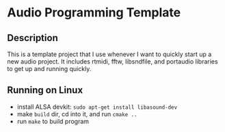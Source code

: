 # Audio Programming Template
## Description
This is a template project that I use whenever I want to quickly start up a new audio project. It includes rtmidi, fftw, libsndfile, and portaudio libraries to get up and running quickly.

## Running on Linux
- install ALSA devkit: `sudo apt-get install libasound-dev`
- make `build` dir, cd into it, and run `cmake ..`
- run `make` to build program
